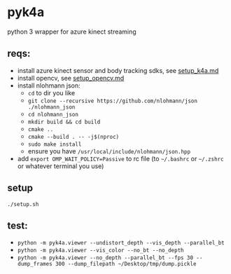 # pyk4a
python 3 wrapper for azure kinect streaming 

## reqs:
* install azure kinect sensor and body tracking sdks, see [setup_k4a.md](setup_k4a.md)
* install opencv, see [setup_opencv.md](setup_opencv.md)
* install nlohmann json:
  - `cd` to dir you like
  - `git clone --recursive https://github.com/nlohmann/json ./nlohmann_json`
  - `cd nlohmann_json`
  - `mkdir build && cd build`
  - `cmake ..`
  - `cmake --build . -- -j$(nproc)`
  - `sudo make install`
  - ensure you have `/usr/local/include/nlohmann/json.hpp`
* add `export OMP_WAIT_POLICY=Passive` to rc file (to `~/.bashrc` or `~/.zshrc` or whatever terminal you use)

## setup
`./setup.sh`

## test:
* `python -m pyk4a.viewer --undistort_depth --vis_depth --parallel_bt`
* `python -m pyk4a.viewer --vis_color --no_bt --no_depth`
* `python -m pyk4a.viewer --no_depth --parallel_bt --fps 30 --dump_frames 300 --dump_filepath ~/Desktop/tmp/dump.pickle`


